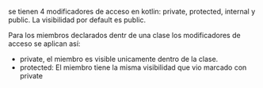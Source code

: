 se tienen 4 modificadores de acceso en kotlin: private, protected, internal y public. 
La visibilidad por default es public. 

Para los miembros declarados dentr de una clase los modificadores de acceso se aplican así:

- private, el miembro es visible unicamente dentro de la clase. 
- protected: El miembro tiene la misma visibilidad que vio marcado con private 